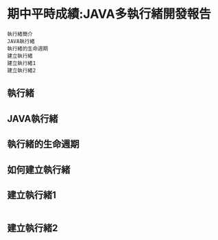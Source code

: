 # 期中平時成績:JAVA多執行緒開發報告
```
執行緒簡介
JAVA執行緒
執行緒的生命週期
建立執行緒
建立執行緒1
建立執行緒2
```
## 執行緒
## JAVA執行緒
## 執行緒的生命週期
## 如何建立執行緒
## 建立執行緒1
```java


```
## 建立執行緒2
```java


```
